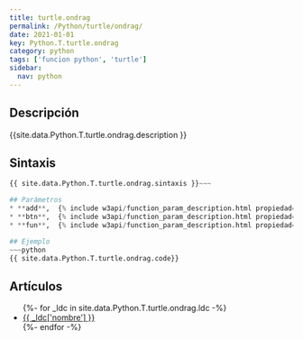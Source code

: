 ```yaml
---
title: turtle.ondrag
permalink: /Python/turtle/ondrag/
date: 2021-01-01
key: Python.T.turtle.ondrag
category: python
tags: ['funcion python', 'turtle']
sidebar: 
  nav: python
---
```


## Descripción
{{site.data.Python.T.turtle.ondrag.description }}

## Sintaxis
~~~python
{{ site.data.Python.T.turtle.ondrag.sintaxis }}~~~

## Parámetros
* **add**,  {% include w3api/function_param_description.html propiedad=site.data.Python.T.turtle.ondrag valor="add" %}
* **btn**,  {% include w3api/function_param_description.html propiedad=site.data.Python.T.turtle.ondrag valor="btn" %}
* **fun**,  {% include w3api/function_param_description.html propiedad=site.data.Python.T.turtle.ondrag valor="fun" %}

## Ejemplo
~~~python
{{ site.data.Python.T.turtle.ondrag.code}}
~~~

## Artículos
<ul>
{%- for _ldc in site.data.Python.T.turtle.ondrag.ldc -%}
   <li>
       <a href="{{_ldc['url'] }}">{{ _ldc['nombre'] }}</a>
   </li>
{%- endfor -%}
</ul>
